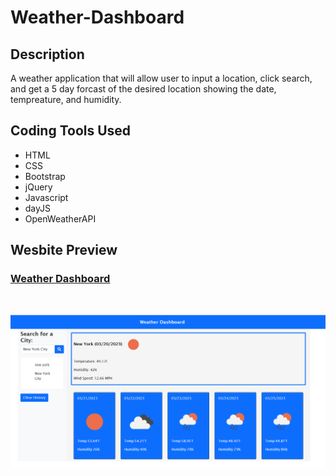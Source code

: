 # Weather-Dashboard

## Description

A weather application that will allow user to input a location, click search, and get a 5 day forcast of the desired location showing the date, tempreature, and humidity.

## Coding Tools Used 

* HTML
* CSS
* Bootstrap
* jQuery
* Javascript
* dayJS
* OpenWeatherAPI

## Wesbite Preview

### <ins>[Weather Dashboard]()</ins>

<br>

![Preview of homepage](./assets/weather-dashboard.png)